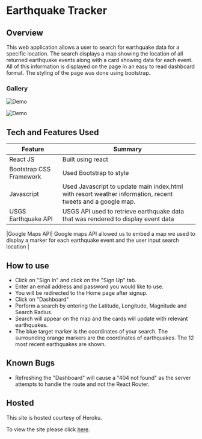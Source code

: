 # Earthquake Tracker

## Overview

This web application allows a user to search for earthquake data for a specific location. The search displays a map showing the location of all returned earthquake events along with a card showing data for each event. All of this information is displayed on the page in an easy to read dashboard format. The styling of the page was done using bootstrap.

### Gallery

![Demo](client/public/assets/images/searchEarthquakes.gif "Earthquake Search")

![Demo](client/public/assets/images/responsive.gif "Earthquake Search")

## Tech and Features Used


| Feature       | Summary                                                                                                  | 
| ------------- | -------------------------------------------------------------------------------------------------------- |
| React JS | Built using react
| Bootstrap CSS Framework | Used Bootstrap to style                               |
| Javascript    | Used Javascript to update main index.html with resort weather information, recent tweets and a google map. |
| USGS Earthquake API | USGS API used to retrieve earthquake data that was rendered to display event data |

|Google Maps API| Google maps API allowed us to embed a map we used to display a marker for each earthquake event and the user input search location |


## How to use
* Click on "Sign In" and click on the "Sign Up" tab. 
* Enter an email address and password you would like to use. 
* You will be redirected to the Home page after signup. 
* Click on "Dashboard"
* Perform a search by entering the Latitude, Longitude, Magnitude and Search Radius. 
* Search will appear on the map and the cards will update with relevant earthquakes. 
* The blue target marker is the coordinates of your search. The surrounding orange markers are the coordinates of earthquakes. The 12 most recent earthquakes are shown. 

## Known Bugs
* Refreshing the "Dashboard" will cause a "404 not found" as the server attempts to handle the route and not the React Router.

## Hosted

This site is hosted courtesy of Heroku.

To view the site please click [here](https://epicenter-earthquake-tracker.herokuapp.com/).

